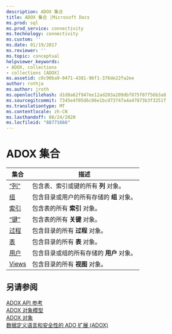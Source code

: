 ```yaml
---
description: ADOX 集合
title: ADOX 集合 |Microsoft Docs
ms.prod: sql
ms.prod_service: connectivity
ms.technology: connectivity
ms.custom: ''
ms.date: 01/19/2017
ms.reviewer: ''
ms.topic: conceptual
helpviewer_keywords:
- ADOX, collections
- collections [ADOX]
ms.assetid: c0c90ba9-0471-4381-96f1-376de22fa2ee
author: rothja
ms.author: jroth
ms.openlocfilehash: d1d8a62f947ee12ad203a209dbf075f07f56b3a8
ms.sourcegitcommit: 7345e4f05d6c06e1bcd73747a4a47873b3f3251f
ms.translationtype: MT
ms.contentlocale: zh-CN
ms.lasthandoff: 08/24/2020
ms.locfileid: "88771666"
---
```

# <a name="adox-collections"></a>ADOX 集合

|集合|描述|  
|-|-|  
|[“列”](./columns-collection-adox.md)|包含表、索引或键的所有 **列** 对象。|  
|[组](./groups-collection-adox.md)|包含目录或用户的所有存储的 **组** 对象。|  
|[索引](./indexes-collection-adox.md)|包含表的所有 **索引** 对象。|  
|[“键”](./keys-collection-adox.md)|包含表的所有 **关键** 对象。|  
|[过程](./procedures-collection-adox.md)|包含目录的所有 **过程** 对象。|  
|[表](./tables-collection-adox.md)|包含目录的所有 **表** 对象。|  
|[用户](./users-collection-adox.md)|包含目录或组的所有存储的 **用户** 对象。|  
|[Views](./views-collection-adox.md)|包含目录的所有 **视图** 对象。|  
  
## <a name="see-also"></a>另请参阅  
 [ADOX API 参考](./adox-object-model.md?view=sql-server-ver15)   
 [ADOX 对象模型](./adox-object-model.md)   
 [ADOX 对象](./adox-objects.md)   
 [数据定义语言和安全性的 ADO 扩展 (ADOX)](../../guide/extensions/ado-extensions-for-data-definition-language-and-security-adox.md)